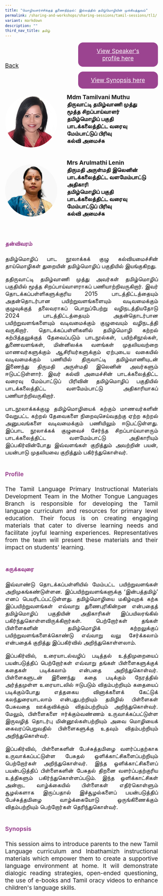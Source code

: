 ```yaml
---
title: "மொழிவளர்ச்சிக்குத் துணைநிற்றல்: இல்லத்தில் தமிழ்மொழியின் முக்கியத்துவம்"
permalink: /sharing-and-workshops/sharing-sessions/tamil-sessions/tl1/
variant: markdown
description: ""
third_nav_title: தமிழ்
---
```

<style>
.entry-title{
  font-size: 2.25rem;
  font-weight: 700;
  margin-bottom: 2rem;
  text-align: center;
}
.entry-content p{
  text-align: justify;
}

.entry-title.supported-by{
  margin-bottom: 0;
  margin-top: 3rem;
}

.entry-content .buttons-container{
  align-items: center;
  column-gap: 1rem;
  display: flex;
  flex-wrap: wrap;
  justify-content: center;
}
.entry-content .buttons-container .btn-link{
  background-color: #7431e8;
  border-radius: 0.4rem;
  color: #fff;
  font-size: 1.5rem;
  margin-bottom: 1rem;
  padding: 15px 20px;
  text-align: center;
  text-decoration: none;
  width: 15rem;
}
.entry-content .buttons-container .btn-link:hover{
  background-color: lightgrey;
}

.entry-content.sharing-sessions{
  align-items: center;
  display: flex;
  flex-direction: column;
  row-gap: 1.5rem;
}
.entry-content.sharing-sessions .session-item{
  align-items: flex-start;
  background-color:#d84178;
  border-radius: 0.5rem;
  color: #ffffff;
  row-gap: 2rem;
  display: flex;
  font-size: 1.1rem;
  flex-direction: column;
  line-height: 1.2;
  justify-content: space-between;
  margin-bottom: 2rem;
  padding: 1rem;
  width: 100%;
}
.entry-content.sharing-sessions .session-item .lower-wrapper{
  display: flex;
  flex-direction: column;
  row-gap: 2rem;
  width: 100%;
}
.entry-content.sharing-sessions .session-item .session-link{
  border: 2px solid lightgrey;
  border-radius: 0.5rem;
  padding: 1rem;
  text-align: center;
}
.entry-content.sharing-sessions .session-item .session-link a{
  color: #ffffff;
}

.entry-content.sharing-sessions.malay-sessions .session-item{
  background-color: #a3c864;
}

.entry-content.sharing-sessions.tamil-sessions .session-item,
.entry-content.sharing-sessions.preschools-exhibitors .session-item{
  background-color: #9b4490;
}

.entry-content.sharing-sessions.english-sessions .session-item{
  background-color: #fa0;
}

.entry-content.sharing-sessions.primary-secondary-exhibitors .session-item{
  background-color: #a3c864;
}

.entry-content.sharing-sessions .session-item .session-link:hover{
  background-color: lightgrey;
}

.entry-content.sharing-session-item{
  font-size: 1.2rem;
}
.entry-content.sharing-session-item .sharing-sessions-nav{
  align-items: center;
  column-gap: 1rem;
  display: flex;
  flex-wrap: wrap;
  justify-content: space-between;
  padding-bottom: 1rem;
}
.entry-content.sharing-session-item .sharing-sessions-nav .inner-nav-wrapper{
  column-gap: 1rem;
  display: flex;
  flex: 2;
  flex-wrap: wrap;
  justify-content: flex-end;
  row-gap: 1rem;
}
.entry-content.sharing-session-item .sharing-sessions-nav .inner-nav-wrapper .nav-btn{
  background-color: #d84178;
  border-radius: 1rem;
  color: #fff;
  padding: 1rem 2rem;
  text-align: center;
  width: 100%;
}
.entry-content.sharing-session-item.malay-session .sharing-sessions-nav .inner-nav-wrapper .nav-btn{
  background-color: #a3c864;
}
.entry-content.sharing-session-item.tamil-session .sharing-sessions-nav .inner-nav-wrapper .nav-btn{
  background-color: #9b4490;
}
.entry-content.sharing-session-item.english-session .sharing-sessions-nav .inner-nav-wrapper .nav-btn{
  background-color: #fa0;
}
.entry-content.sharing-session-item .sharing-sessions-nav .inner-nav-wrapper .nav-btn:hover{
  background-color: lightgrey;
}
.entry-content.sharing-session-item .profile-wrapper{
  align-items: center;
  display: flex;
  flex-direction: row;
  column-gap: 2rem;
}
.entry-content.sharing-session-item .profile-wrapper > div{
  flex: 1;
}
.entry-content.sharing-session-item .profile-photo-container{
  align-items: center;
  column-gap: 1rem;
  display: flex;
  flex-wrap: wrap;
  justify-content: space-between;
  row-gap: 1rem;
}
.entry-content.sharing-session-item .profile-photo{
  align-items: center;
  column-gap: 2rem;
  display: flex;
  flex-wrap: wrap;
  justify-content: center;
  row-gap: 2rem;
  margin-bottom: 2rem;
}
.entry-content.sharing-session-item .profile-photo img{
  border-radius: 100px;
  width: 200px;
}
.entry-content.sharing-session-item.awardee-item .profile-photo{
  width: 100%;
}
.entry-content.sharing-session-item .profile-name{
  font-weight: 700;
  margin-bottom: 3rem;
}
.entry-content.sharing-session-item h4{
  color: #d84178;
}
.entry-content.sharing-session-item.malay-session h4{
  color: #a3c864;
}
.entry-content.sharing-session-item.tamil-session h4{
  color: #9b4490;
}
.entry-content.sharing-session-item.english-session h4{
  color: #fa0;
}
.entry-content.sharing-session-item.awardee-item h3,
.entry-content.sharing-session-item.awardee-item h4{
  color: #4372d6;
}
.entry-content.sharing-session-item .section-wrapper{
  margin-bottom: 3rem;
}

.entry-content.awardees-container h4{
  font-weight: 700;
  margin-bottom: 3rem;
}
.entry-content.awardees-container a{
  text-decoration: none;
}
.entry-content.awardees-container .section-wrapper{
  margin-bottom: 10rem;
}
.entry-content.awardees-container .section-row{
  column-gap: 1rem;
  display: flex;
  flex-wrap: wrap;
  justify-content: space-around;
  row-gap: 1rem;
}
.entry-content.awardees-container .section-column{
  width: 30%;
}
.entry-content.awardees-container .awardee-wrapper{
  align-items: center;
  display: flex;
  flex-direction: column;
  justify-content: center;
  row-gap: 1rem;
}
.entry-content.awardees-container .awardee-wrapper .awardee-pic{
  width: 10rem;
}
.entry-content.awardees-container .awardee-wrapper .awardee-profile{
  color: #484848;
  text-align: center;
}
.entry-content.awardees-container .awardee-wrapper .name-english{
  font-size: 1.25rem;
  margin-bottom: 1rem;
}
.entry-content.awardees-container .awardee-wrapper .name-chinese{
  font-size: 1.25rem;
  margin-bottom: 1rem;
}

.entry-content .btntop{
  position: fixed;
  float: right;
  bottom: 20px;
  right: 80px;
  z-index: 99;
  border: none;
  background-color: #3bb9ff;
  cursor: pointer;
  padding: 15px;
  border-radius: 4px;
  color: #fff;
  font-weight: 600;
}

.coming-soon{
  color: #7431e8;
  font-size: 2rem;
  font-weight: 700;
  margin-top: 3rem;
  text-align: center;
}

@media all and (min-width: 40rem ){
  .entry-content.sharing-sessions{
    align-items: flex-start;
    display: flex;
    flex-direction: column;
    row-gap: 1.5rem;
  }

  .entry-content.sharing-session-item .profile-wrapper > div{
    flex: 0 1 auto;
  }
  
  .entry-content.sharing-sessions .session-item .lower-wrapper{
    align-items: center;
    flex-direction: row;
    justify-content: space-between;
  }

  .entry-content.sharing-session-item .sharing-sessions-nav .inner-nav-wrapper .nav-btn{
    width: 45%;
  }
}
</style>

<div class="entry-content sharing-session-item tamil-session">
<div class="sharing-sessions-nav">
<a href="/sharing-and-workshops/sharing-sessions/tamil-sessions/">Back</a>
<div class="inner-nav-wrapper">
<a class="nav-btn" href="#C1">View Speaker's profile here</a>
<a class="nav-btn" href="#C2">View Synopsis here</a>
</div>
</div>

<div class="profiles-container">
<div class="profile-wrapper">
<div class="profile-photo">
<img alt="Tamilvani Muthu" src="/images/Sharing_sessions/tamilvani-muthu.jpg">
</div>
<div class="profile-name">
Mdm Tamilvani Muthu<br>
திருவாட்டி தமிழ்வாணி முத்து<br>
மூத்த சிறப்பாய்வாளர்<br>
தமிழ்மொழிப் பகுதி<br>
பாடக்கலைத்திட்ட வரைவு மேம்பாட்டுப் பிரிவு<br>
கல்வி அமைச்சு
</div>
</div>
<div class="profile-wrapper">
<div class="profile-photo">
<img alt="Arulmathi Lenin" src="/images/Sharing_sessions/arulmathi-lenin.jpg">
</div>
<div class="profile-name">
Mrs Arulmathi Lenin<br>
திருமதி அருள்மதி இலெனின்<br>
பாடக்கலைத்திட்ட வளமேம்பாட்டு அதிகாரி<br>
தமிழ்மொழிப் பகுதி<br>
பாடக்கலைத்திட்ட வரைவு மேம்பாட்டுப் பிரிவு<br>
கல்வி அமைச்சு
</div>
</div>
</div>

<div class="section-wrapper">
<h4 id="C1">தன்விவரம்</h4>
<p>
தமிழ்மொழிப் பாட நூலாக்கக் குழு கல்வியமைச்சின் தாய்மொழிகள் துறையின் தமிழ்மொழிப் பகுதியில் இயங்குகிறது.
</p>
<p>
ததிருவாட்டி தமிழ்வாணி முத்து அவர்கள் தமிழ்மொழிப் பகுதியில் மூத்த சிறப்பாய்வாளராகப் பணியாற்றிவருகிறார். இவர் தொடக்கப்பள்ளிகளுக்குரிய 2015 பாடத்திட்டத்தையும் அதன்தொடர்பான பயிற்றுவளங்களையும் வடிவமைக்கும் குழுவுக்குத் தலைவராகப் பொறுப்பேற்று வழிநடத்தியதோடு 2024 பாடத்திட்டத்தையும் அதன்தொடர்பான பயிற்றுவளங்களையும் வடிவமைக்கும் குழுவையும் வழிநடத்தி வருகிறார். தொடக்கப்பள்ளிகளில் தமிழ்மொழி கற்றல் கற்பித்தலுக்குத் தேவைப்படும் பாடநூல்கள், பயிற்சிநூல்கள், துணைவளங்கள், மின்னிலக்க வளங்கள் முதலியவற்றை மாணவர்களுக்கும் ஆசிரியர்களுக்கும் ஏற்புடைய வகையில் வடிவமைக்கும் பணியில் திருவாட்டி தமிழ்வாணியுடன் இணைந்து திருமதி அருள்மதி இலெனின் அவர்களும் ஈடுபட்டுள்ளார். இவர் கல்வி அமைச்சின் பாடக்கலைத்திட்ட வரைவு மேம்பாட்டுப் பிரிவின் தமிழ்மொழிப் பகுதியில் பாடக்கலைத்திட்ட வளமேம்பாட்டு  அதிகாரியாகப் பணியாற்றிவருகிறார்.
</p>
<p>
பாடநூலாக்கக்குழு தமிழ்மொழியைக் கற்கும் மாணவர்களின் வேறுபட்ட கற்றல் தேவைகளை நிறைவுசெய்வதற்கு ஏற்ற கற்றல் அனுபவங்களை வடிவமைக்கும் பணியிலும் ஈடுபட்டுள்ளது. இப்பாட நூலாக்கக் குழுவைச் சேர்ந்த சிறப்பாய்வாளரும் பாடக்கலைத்திட்ட வளமேம்பாட்டு அதிகாரியும் இப்பகிர்வின்போது இவ்வளங்கள் குறித்தும் அவற்றின் பயன், பயன்பாடு முதலியவை குறித்தும் பகிர்ந்துகொள்வர்.
</p>
</div>

<div class="section-wrapper">
<h4>Profile</h4>
<p>
The Tamil Language Primary Instructional Materials Development Team in the Mother Tongue Languages Branch is responsible for developing the Tamil language curriculum and resources for primary level education. Their focus is on creating engaging materials that cater to diverse learning needs and facilitate joyful learning experiences. Representatives from the team will present these materials and their impact on students' learning.
</p>
</div>

<div class="section-wrapper">
<h4 id="C2">சுருக்கவுரை</h4> 
<p>
இவ்வாண்டு தொடக்கப்பள்ளியில் மேம்பட்ட பயிற்றுவளங்கள் அறிமுகங்கண்டுள்ளன. இப்பயிற்றுவளங்களுக்கு ‘இன்பத்தமிழ்’ எனப் பெயரிடப்பட்டுள்ளது. தமிழ்மொழியை மகிழ்வுறக் கற்க இப்பயிற்றுவளங்கள் எவ்வாறு துணைபுரிகின்றன என்பதைத் தமிழ்மொழிப் பகுதியின் அதிகாரிகள் இப்பயிலரங்கில் பகிர்ந்துகொள்ளவிருக்கிறார்கள். பெற்றோர்கள் தங்கள் பிள்ளைகளின் தமிழ்மொழிக் கற்றலுக்குப் பயிற்றுவளங்களைக்கொண்டு எவ்வாறு வலு சேர்க்கலாம் என்பதைக் குறித்து இப்பகிர்வில் அறிந்துகொள்ளலாம்.
</p>
<p>
இப்பகிர்வில், உரையாடல்வழிப் படித்தல் உத்திமுறையைப் பயன்படுத்திப் பெற்றோர்கள் எவ்வாறு தங்கள் பிள்ளைகளுக்குக் கதைகள் படிக்கலாம் என்பதை அறிந்துகொள்வர். பிள்ளைகளுடன் இணைந்து கதை படிக்கும் நேரத்தில் அர்த்தமுள்ள உரையாடலில் ஈடுபடும் விதம்பற்றியும் கதையைப் படிக்கும்போது எத்தகைய வினாக்களைக் கேட்டுக் கலந்துரையாடலாம் என்பதுபற்றியும் தமிழில் பிள்ளைகள் பேசுவதை ஊக்குவிக்கும் விதம்பற்றியும் அறிந்துகொள்வர். மேலும், பிள்ளைகளை ஈர்க்கும்வண்ணம் உருவாக்கப்பட்டுள்ள இருவழித் தொடர்பு மின்னூல்கள்பற்றியும் அவை மொழியைக் கைவரப்பெறுவதில் பிள்ளைகளுக்கு உதவும் விதம்பற்றியும் அறிந்துகொள்வர்.
</p>
<p>
இப்பகிர்வில், பிள்ளைகளின் பேச்சுத்தமிழை வளர்ப்பதற்காக உருவாக்கப்பட்டுள்ள பேசுதல் ஒளிக்காட்சிகளைப்பற்றியும் பெற்றோர்கள் அறிந்துகொள்வர். இந்த ஒளிக்காட்சிகளைப் பயன்படுத்திப் பிள்ளைகளின் பேசுதல் திறனை வளர்ப்பதற்குரிய உத்திகளும் பகிர்ந்துகொள்ளப்படும். இந்த ஒளிக்காட்சிகள் அன்றாட வாழ்க்கையில் பிள்ளைகள் எதிர்கொள்ளும் சூழல்களாக இருப்பதால் இச்சூழல்களைப் பயன்படுத்திப் பேச்சுத்தமிழை வாழ்க்கையோடு ஒருங்கிணைக்கும் விதம்பற்றியும் பெற்றோர்கள் தெரிந்துகொள்வர். 
</p>
</div>

<div class="section-wrapper">
<h4>Synopsis</h4> 
<p>
This session aims to introduce parents to the new Tamil Language curriculum and Inbathamizh instructional materials which empower them to create a supportive language environment at home. It will demonstrate dialogic reading strategies, open-ended questioning,  the use of e-books and  Tamil oracy videos to enhance children's language skills.
</p>
</div>

<div class="section-wrapper">
</div>
</div>